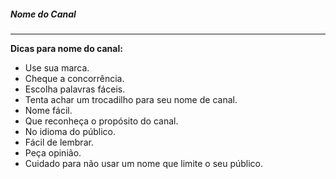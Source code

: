 
##### Nome do Canal
***
**Dicas para nome do canal:**
* Use sua marca.
* Cheque a concorrência.
* Escolha palavras fáceis.
* Tenta achar um trocadilho para seu nome de canal.
* Nome fácil.
* Que reconheça o propósito do canal.
* No idioma do público.
*  Fácil de lembrar.
* Peça opinião.
* Cuidado para não usar um nome que limite o seu público.

